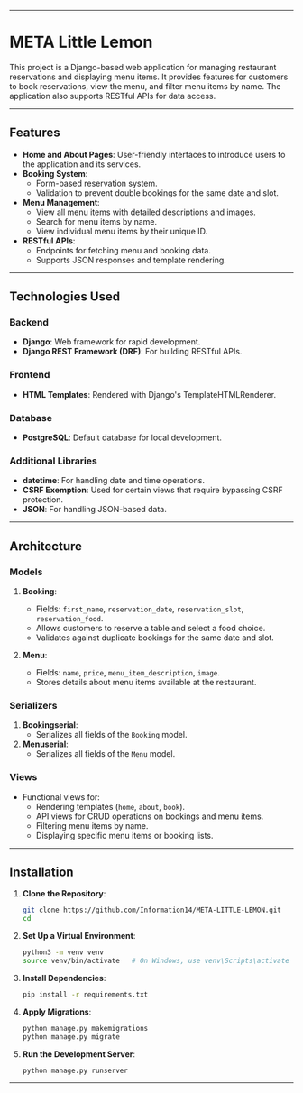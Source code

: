 
---

# META Little Lemon 

This project is a Django-based web application for managing restaurant reservations and displaying menu items. It provides features for customers to book reservations, view the menu, and filter menu items by name. The application also supports RESTful APIs for data access.

---

## Features

- **Home and About Pages**: User-friendly interfaces to introduce users to the application and its services.
- **Booking System**:
  - Form-based reservation system.
  - Validation to prevent double bookings for the same date and slot.
- **Menu Management**:
  - View all menu items with detailed descriptions and images.
  - Search for menu items by name.
  - View individual menu items by their unique ID.
- **RESTful APIs**:
  - Endpoints for fetching menu and booking data.
  - Supports JSON responses and template rendering.

---

## Technologies Used

### Backend
- **Django**: Web framework for rapid development.
- **Django REST Framework (DRF)**: For building RESTful APIs.

### Frontend
- **HTML Templates**: Rendered with Django's TemplateHTMLRenderer.

### Database
- **PostgreSQL**: Default database for local development.

### Additional Libraries
- **datetime**: For handling date and time operations.
- **CSRF Exemption**: Used for certain views that require bypassing CSRF protection.
- **JSON**: For handling JSON-based data.

---

## Architecture

### Models
1. **Booking**:
   - Fields: `first_name`, `reservation_date`, `reservation_slot`, `reservation_food`.
   - Allows customers to reserve a table and select a food choice.
   - Validates against duplicate bookings for the same date and slot.

2. **Menu**:
   - Fields: `name`, `price`, `menu_item_description`, `image`.
   - Stores details about menu items available at the restaurant.

### Serializers
1. **Bookingserial**:
   - Serializes all fields of the `Booking` model.
2. **Menuserial**:
   - Serializes all fields of the `Menu` model.

### Views
- Functional views for:
  - Rendering templates (`home`, `about`, `book`).
  - API views for CRUD operations on bookings and menu items.
  - Filtering menu items by name.
  - Displaying specific menu items or booking lists.

---

## Installation

1. **Clone the Repository**:
   ```bash
   git clone https://github.com/Information14/META-LITTLE-LEMON.git
   cd 
   ```

2. **Set Up a Virtual Environment**:
   ```bash
   python3 -m venv venv
   source venv/bin/activate   # On Windows, use venv\Scripts\activate
   ```

3. **Install Dependencies**:
   ```bash
   pip install -r requirements.txt
   ```

4. **Apply Migrations**:
   ```bash
   python manage.py makemigrations
   python manage.py migrate
   ```

5. **Run the Development Server**:
   ```bash
   python manage.py runserver
   ```

---
